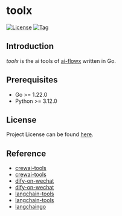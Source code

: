 # toolx

[![License](https://img.shields.io/github/license/ai-flowx/toolx.svg)](https://github.com/ai-flowx/toolx/blob/main/LICENSE)
[![Tag](https://img.shields.io/github/tag/ai-flowx/toolx.svg)](https://github.com/ai-flowx/toolx/tags)



## Introduction

*toolx* is the ai tools of [ai-flowx](https://github.com/ai-flowx) written in Go.



## Prerequisites

- Go >= 1.22.0
- Python >= 3.12.0



## License

Project License can be found [here](LICENSE).



## Reference

- [crewai-tools](https://docs.crewai.com/concepts/tools)
- [crewai-tools](https://github.com/crewAIInc/crewAI-tools)
- [dify-on-wechat](https://docs.dify.ai/zh-hans/learn-more/use-cases/dify-on-wechat)
- [dify-on-wechat](https://github.com/hanfangyuan4396/dify-on-wechat/blob/master/channel/wechat/wechat_channel.py)
- [langchain-tools](https://python.langchain.com/docs/how_to/custom_tools/)
- [langchain-tools](https://python.langchain.com/docs/integrations/tools/)
- [langchaingo](https://github.com/tmc/langchaingo)
